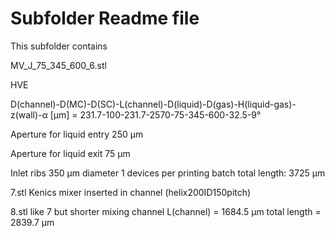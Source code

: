 # Subfolder Readme file
This subfolder contains

MV_J_75_345_600_6.stl

HVE

D(channel)-D(MC)-D(SC)-L(channel)-D(liquid)-D(gas)-H(liquid-gas)-z(wall)-α [µm]
= 231.7-100-231.7-2570-75-345-600-32.5-9°

Aperture for liquid entry
250 µm

Aperture for liquid exit
75 µm

Inlet ribs 350 µm diameter
1 devices per printing batch
total length: 3725 µm

7.stl
Kenics mixer inserted in channel (helix200ID150pitch)

8.stl
like 7 but shorter mixing channel
L(channel) = 1684.5 µm
total length = 2839.7 µm
